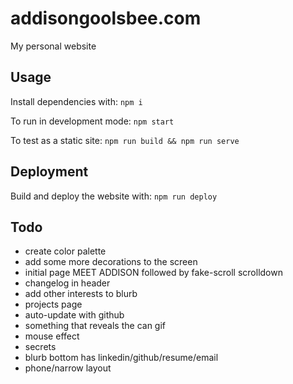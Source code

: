 # addisongoolsbee.com

My personal website

## Usage

Install dependencies with: `npm i`

To run in development mode: `npm start`

To test as a static site: `npm run build && npm run serve`

## Deployment

Build and deploy the website with: `npm run deploy`

## Todo

- create color palette
- add some more decorations to the screen
- initial page MEET ADDISON followed by fake-scroll scrolldown
- changelog in header
- add other interests to blurb
- projects page
- auto-update with github
- something that reveals the can gif
- mouse effect
- secrets
- blurb bottom has linkedin/github/resume/email
- phone/narrow layout
